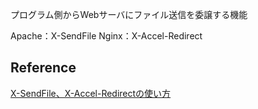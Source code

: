 プログラム側からWebサーバにファイル送信を委譲する機能

Apache：X-SendFile
Nginx：X-Accel-Redirect

Reference
------
[X-SendFile、X-Accel-Redirectの使い方](https://jyn.jp/x-sendfile-accel-redirect/)
